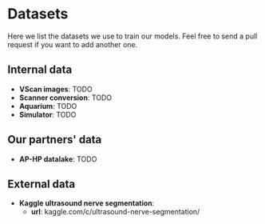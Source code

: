 # Datasets

Here we list the datasets we use to train our models. Feel free to send a pull request if you want to add another one.

## Internal data

* **VScan images**: TODO
* **Scanner conversion**: TODO
* **Aquarium**: TODO
* **Simulator**: TODO

## Our partners' data

* **AP-HP datalake**: TODO

## External data

* **Kaggle ultrasound nerve segmentation**: 
  * **url**: kaggle.com/c/ultrasound-nerve-segmentation/



